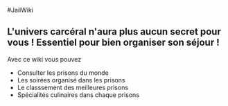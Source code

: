 #JailWiki

## L'univers carcéral n'aura plus aucun secret pour vous ! Essentiel pour bien organiser son séjour !

Avec ce wiki vous pouvez 

* Consulter les prisons du monde 
* Les soirées organisé dans les prisons 
* Le classsement des meilleures prisons 
* Spécialités culinaires dans chaque prisons